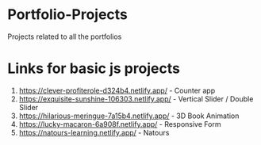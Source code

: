 # Portfolio-Projects
Projects related to all the portfolios

# Links for basic js projects
1. https://clever-profiterole-d324b4.netlify.app/ - Counter app
2. https://exquisite-sunshine-106303.netlify.app/ - Vertical Slider / Double Slider
3. https://hilarious-meringue-7a15b4.netlify.app/ - 3D Book Animation
4. https://lucky-macaron-6a908f.netlify.app/ - Responsive Form
5. https://natours-learning.netlify.app/ - Natours
